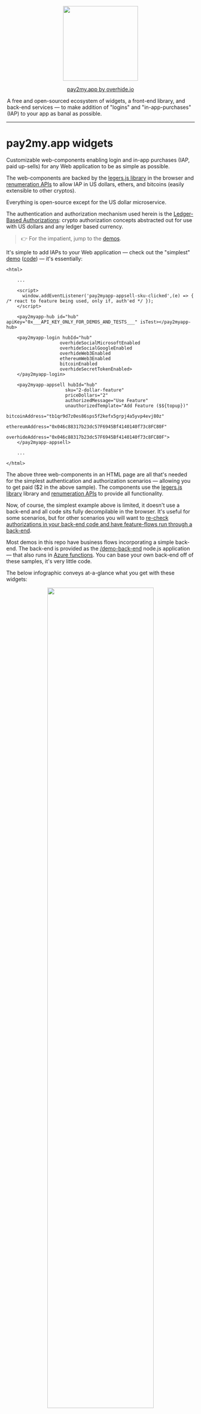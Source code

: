 

<p align="center"><a href="https://overhide.io"><img src="https://overhide.github.io/pay2my.app/assets/logo.png" width="200px"/></a></p>


<p align="center"><a href="https://overhide.io">pay2my.app by overhide.io</a></p><p style="width: 500px; margin: auto">A free and open-sourced ecosystem of widgets, a front-end library, and back-end services &mdash; to make addition of "logins" and "in-app-purchases" (IAP) to your app as banal as possible.</p>


<hr/>

# pay2my.app widgets

Customizable web-components enabling login and in-app purchases (IAP, paid up-sells) for any Web application to be as simple as possible.

The web-components are backed by the [legers.js library](https://www.npmjs.com/package/ledgers.js) in the browser and [renumeration APIs](https://overhide.io/2020/09/06/remuneration-api.html) to allow IAP in US dollars, ethers, and bitcoins (easily extensible to other cryptos).

Everything is open-source except for the US dollar microservice.

The authentication and authorization mechanism used herein is the [Ledger-Based Authorizations](https://overhide.io/2020/10/11/what.html): crypto authorization concepts abstracted out for use with US dollars and any ledger based currency.



> 👉 For the impatient, jump to the [demos](#demos).



It's simple to add IAPs to your Web application &mdash;  check out the "simplest" [demo](https://overhide.github.io/pay2my.app/demo-front-end/simplest.html) ([code](/demo-front-end/simplest.html))  &mdash; it's essentially:

```
<html>

    ...

    <script>
      window.addEventListener('pay2myapp-appsell-sku-clicked',(e) => { /* react to feature being used, only if, auth'ed */ });
    </script>

    <pay2myapp-hub id="hub" apiKey="0x___API_KEY_ONLY_FOR_DEMOS_AND_TESTS___" isTest></pay2myapp-hub>      

    <pay2myapp-login hubId="hub"
                    overhideSocialMicrosoftEnabled
                    overhideSocialGoogleEnabled
                    overhideWeb3Enabled
                    ethereumWeb3Enabled
                    bitcoinEnabled
                    overhideSecretTokenEnabled>
    </pay2myapp-login>

    <pay2myapp-appsell hubId="hub" 
                      sku="2-dollar-feature"
                      priceDollars="2"
                      authorizedMessage="Use Feature"
                      unauthorizedTemplate="Add Feature ($${topup})"
                      bitcoinAddress="tb1qr9d7z0es86sps5f2kefx5grpj4a5yvp4evj80z"
                      ethereumAddress="0x046c88317b23dc57F6945Bf4140140f73c8FC80F"
                      overhideAddress="0x046c88317b23dc57F6945Bf4140140f73c8FC80F">
    </pay2myapp-appsell>
    
    ...
    
</html>
```



The above three web-components in an HTML page are all that's needed for the simplest authentication and authorization scenarios &mdash; allowing you to get paid ($2 in the above sample).  The components use the [legers.js library](https://www.npmjs.com/package/ledgers.js) library and [renumeration APIs](https://overhide.io/2020/09/06/remuneration-api.html) to provide all functionality.

Now, of course, the simplest example above is limited, it doesn't use a back-end and all code sits fully decompilable in the browser.  It's useful for some scenarios, but for other scenarios you will want to [re-check authorizations in your back-end code and have feature-flows run through a back-end](https://overhide.io//2019/03/27/authorizations-and-exposed-source-code.html).

Most demos in this repo have business flows incorporating a simple back-end.  The back-end is provided as the [/demo-back-end](/demo-back-end) node.js application &mdash; that also runs in [Azure functions](https://azure.microsoft.com/en-us/services/functions/).  You can base your own back-end off of these samples, it's very little code.



The below infographic conveys at-a-glance what you get with these widgets:

<p align="center"><a href="https://overhide.github.io/pay2my.app/assets/widgets.svg" target="_blank"><img src="https://overhide.github.io/pay2my.app/assets/widgets.svg" width="75%"/></a></p>
The top-left shows a sample Web app with a nav-bar housing the [pay2myapp-status](#pay2myapp-status) component.  It also shows three purchase buttons.  Clicking any of these will open up the [pay2myapp-login](#pay2myapp-login-) component which serves as our "login widget".

When a user wants to authorize for a feature; different UI experiences will present themselves depending on whether the feature is free, the user wants to pay in dollars, or the user wants to pay using a wallet, e.g., above, see:

- anti-bot authentication
- purchase for dollars
- puchase with crypto wallet

A logged in user can check their previous payments in new browser tabs &mdash; UI experiences vary by currency/wallet.



> ## Framework Users -- React.js, Angular, Vue.js, ...
>
> These are standard Web components written using [FAST](https://www.fast.design/).
>
> They [can be incorporated into any framework](https://www.fast.design/docs/integrations/introduction).
>
> An example/demo of these components used in a React.js app is provided in its own repository: [pay2my.app React.js Demo app](https://github.com/overhide/pay2my.app-react-demo).



## Quick Start

To use these widgets in your Web app follow the steps below.

Don't just read these steps, follow along copying/looking-at the [demos](#demos).

The first three steps are gathering metadata necessary to setup how you, the developer, get paid.

The remainder of the steps are actual code changes in your Web application.



1. onboard onto the dollar-ledger to get your US-dollar-ledger address ([production](https://ledger.overhide.io/onboard) | [testnet](https://test.ledger.overhide.io/onboard))

   - optional, you don't need this if you just want to accept cryptos or don't want in-app purchases at all (just authentication)
  - but, keep in mind, it's too early to just accept cryptos &mdash; most people online won't have any just yet and it's prudent to give them the option to pay in dollars
   - you will create a new [Stripe](https://stripe.com) account or connect your existing [Stripe](https://stripe.com) account
   - you will provide the above address as the *overhideAddress* attribute in all your [pay2myapp-appsell](#pay2myapp-appsell) components (the feature buttons)

2. onboard onto Ethereum (optional, recommended)

   - use a wallet such as [MetaMask](https://metamask.io/) to generate your credentials
   - you will provide your Ethereum public address as the *ethereumAddress* attribute in all your [pay2myapp-appsell](#pay2myapp-appsell) components

3. onboard onto Bitcoin (optional)

   - use a wallet such as [Electrum](https://electrum.org/#home) to generate your credentials
   - you will provide your Bitcoin public address as the *bitcoinAddress* attribute in all your [pay2myapp-appsell](#pay2myapp-appsell) components

4. pull in the `pay2my.app.js` component into your app, see [CDN](#cdn).

5. add an [pay2myapp-hub](#pay2myapp-hub) component to your DOM or [initialize programatically](#setting-the-pay2myapp-hub-programatically)

   - assign an *id* attribute to the hub if other components will de-reference this hub via their *hubId* attribtues; otherwise, call the *setHub(..)* explicitly on each of those components from script
   - configure the *token* attribute or *apiKey* (see [Enabling with Token](#enabling-with-token))
   - specify the *isTest* attribute if this is a testnet application, otherwise leave it out

6. add an [pay2myapp-login](#pay2myapp-login) component to your DOM

   - configure the *id* of the [pay2myapp-hub](#pay2myapp-hub) element via the *hubId*, or call this elements's *setHub(..)* setter to set the hub element programatically
   - list all the desired authentication/authorization methods for this application, the various *overhide..Enabled* attributes in [pay2myapp-login](#pay2myapp-login)
     - *overhideSocialMicrosoftEnabled* if you want Microsoft social-login against the US dollar ledger &mdash; must onboard step [1] above and specify *overhideAddress* in your [pay2myapp-appsell](#pay2myapp-appsell) elements
     - *overhideSocialGoogleEnabled* if you want Google social-login against the US dollar ledger &mdash; must onboard step [1] above and specify *overhideAddress* in your [pay2myapp-appsell](#pay2myapp-appsell) elements
     - *overhideWeb3Enabled* if you want customers to manage their US dollar ledger credentials with their Ethereum wallet such as [MetaMask](https://metamask.io/)  &mdash; must onboard step [1] above and specify *overhideAddress* in your [pay2myapp-appsell](#pay2myapp-appsell) elements
     - *ethereumWeb3Enabled* if you want to allow payments in ethers for customers with their Ethereum wallet such as [MetaMask](https://metamask.io/)  &mdash; must onboard step [2] above and specify *ethereumAddress* in your [pay2myapp-appsell](#pay2myapp-appsell) elements
     - *bitcoinEnabled* if you want to allow payments in bitcoins for customers with their Bitcoin wallet such as [Electrum](https://electrum.org/#home)  &mdash; must onboard step [3] above and specify *bitcoinAddress* in your [pay2myapp-appsell](#pay2myapp-appsell) elements
     - *overhideSecretTokenEnabled* if you want user-managed secret-token access against the US dollar ledger &mdash; must onboard step [1] above and specify *overhideAddress* in your [pay2myapp-appsell](#pay2myapp-appsell) elements

7. add an [pay2myapp-appsell](#pay2myapp-appsell) component as an explicit "login" button (non-feature) to your DOM

   1. optional, as the feature buttons &mdash; when clicked &mdash;  will login your users if they're not yet logged in
   2. configure the *id* of the [pay2myapp-hub](#pay2myapp-hub) element via the *hubId*, or call this elements's *setHub(..)* setter to set the hub element programatically
   3. do not provide any [pay2myapp-appsell](#pay2myapp-appsell) attributesexcept for the *hubId* (above) and the *loginMessage*

8. add [pay2myapp-appsell](#pay2myapp-appsell) components to your DOM for each feature

   1. configure the *id* of the [pay2myapp-hub](#pay2myapp-hub) element via the *hubId*, or call this elements's *setHub(..)* setter to set the hub element programatically
   2. provide a unique *sku* attribute per button
   3. provide the desired *priceDollars* attribute, or 0 if setting up a for-free feature
   4. provide the *authorizedMessage* attribute to be displayed when user is already authorized and just needs to click on the feature to enable / use
   5. provide the *unauthorizedTemplate* attribute to be displayed when the user is not yet authorized to use the feature (insufficient funds, not auth'ed)
   6. provide the *overhideAddress* attribute if onboarded for US dollar payments in step [1] above
   7. provide the *ethereumAddress* attribute if onboarded for ethers payments in step [2] above
   8. provide the *bitcoinAddress* attribute if onboarded for bitcoin payments in step [3] above

## Demos

We have several component demo files in [/demo-front-end](/demo-front-end):

| **Demo Name**                                                | **Link**                                                     | **Code**                                                     | **Uses Back-End** | **Notes**                                                    |
| ------------------------------------------------------------ | ------------------------------------------------------------ | ------------------------------------------------------------ | ----------------- | ------------------------------------------------------------ |
| basic                                                        | [demo](https://overhide.github.io/pay2my.app/demo-front-end/basic.html) | [code](/demo-front-end/basic.html)                           | ✔                 | the basic demo &mdash; *pay2myapp-status* in the nav-bar, a login button, 3 feature buttons. |
| no back-end                                                  | [demo](https://overhide.github.io/pay2my.app/demo-front-end/no-back-end.html) | [code](/demo-front-end/no-back-end.html)                     | ✖                 | a no  [back-end](#back-end) demo, everything just in-browser &mdash; same as basic otherwise |
| custom buttons                                               | [demo](https://overhide.github.io/pay2my.app/demo-front-end/custom.html) | [code](/demo-front-end/custom.html)                          | ✔                 | same as basic demo but the login button has different colors and the feature buttons are ice cream desserts &mdash; see [slots](#slots-2) section of the [pay2myapp-appsell](#pay2myapp-appsell) component below |
| javascript-hub                                               | [demo](https://overhide.github.io/pay2my.app/demo-front-end/javascript-hub.html) | [code](/demo-front-end/javascript-hub.html)                  | ✔                 | same as basic demo but the *pay2myapp-hub* component is not in the DOM, it's wired in via script |
| simplest                                                     | [demo](https://overhide.github.io/pay2my.app/demo-front-end/simplest.html) | [code](/demo-front-end/simplest.html)                        | ✖                 | bare bones single button demo &mdash; the simplest demo, no [back-end](#back-end) |
| ![](./assets/react.png)<br /><br />[pay2my.app React.js Demo app](https://github.com/overhide/pay2my.app-react-demo) | [demo](https://github.com/overhide/pay2my.app-react-demo) | [code](https://github.com/overhide/pay2my.app-react-demo) | ✔                 | React.js version of these demos.                             |



Most demos show:

- a nav-bar at the top with an [pay2myapp-status](#pay2myapp-status) web-component flush to the right.
- a login button (which is just an [pay2myapp-appsell](#pay2myapp-appsell) component with a *loginMessage* attribute instead of a *sku*)
- 3 feature buttons ([pay2myapp-appsell](#pay2myapp-appsell) components):
  - free
  - $2 up-sell
  - $3 subscription for 30 minutes

Everything is optional except for the non-visible [pay2myapp-hub](#pay2myapp-hub)  web-component that can be wired via DOM or JavaScript (see the [javascript-hub demo](/demo-front-end/javascript-hub.html) for JS wiring).

You could just have a single up-sell / in-app purchase button, no status, no explicit login, and it will allow all the functionality (see "simplest"  [demo](https://overhide.github.io/pay2my.app/demo-front-end/simplest.html) ([code](/demo-front-end/simplest.html)).



The [/demo-front-end/no-back-end.html](/demo-front-end/no-back-end.html) shows the use of these widgets without any back-end &mdash; shows use of widgets with just an API key, the back-end setup can be ignored for this one.  This is OK for some projects, but is less bad-actor proof.  All other demos leverage a back-end.

##### Back-End

Most of the above demos run their feature-flows via our  [/demo-back-end](/demo-back-end): when a user clicks a feature, the back-end is interrogated to complete the feature flow.  

Note that the back-end verifies authentication and authorization as per credentials provided and monies paid on a ledger of choice.

The back-end serves three purposes on behalf of our front-ends:

- retrieves [an overhide token](https://token.overhide.io/swagger.html) for use with *overhide* APIs &mdash; browser front-end code calls this to get the token and provide to the [pay2myapp-hub](#pay2myapp-hub)  component.
- retrieves the fees-schedule (not actually leveraged in demos for simplicity, but provided for completness)
  - usually you'll want a single source of truth for your feature fees schedule
- runs the feature-flow business logic on the back-end when corresponding feature button clicked in the front-end (`/RunFeature` endpoints)
  - has a bunch of mandatory `query` parameters to authenticate and authorize
  - feature will not run if bad authentication or insufficient funds on ledger for feature (as per parameters): will result in "Unauthorized by Ledger-Based AuthZ-" response.
  - the back-end calls [overhide APIs](https://overhide.io/2020/09/06/remuneration-api.html) to check authorizations, and requires the following pieces of information from  the front-end (the `/RunFeature` query parameters):
    - *sku* &mdash; the feature name / tag to derefernce fees schedule
    - *currency* &mdash; one of 'dollars', 'ethers', 'bitcoins'
    - *from* &mdash; ledger specific address of the customer (the 'from')
    - *message* &mdash; message signed to prove ownership of *address* (NOTE, this is base64 encoded)
    - *signature* &mdash; signature of *message* for *from*
    - *isTest* &mdash; whether testnet ledgers should be used for authorization

The endpoints for these are discussed in the [Local Development](#local-development) section below.



The [/demo-back-end](/demo-back-end) code runs both as stand-alone *node.js* as well as on  [Azure Functions](https://azure.microsoft.com/en-us/services/functions/) (instructions below in [Local Development](#local-development) section).  

All of the above demos &mdash; with the exception of the *no-back-end* and *simplest* demos &mdash; hit this back-end code as it is stood up at https://demo-back-end.azurewebsites.net/api on Azure; but, it's easy enough to stand-up locally and play around (again, see [Local Development](#local-development) below).

## Distributable

> **⚠ Why is it so big?** 
>
> We depend on [web3.js](https://github.com/ethereum/web3.js/) which has bloat issues:
>
> https://github.com/ChainSafe/web3.js/issues/1178
>
> As soon as that gets resolved, this distro will be smaller.

The *pay2my.app* 'dist' folder contains the distributable artifact.

You'll likely want to [import](https://developer.mozilla.org/en-US/docs/Web/JavaScript/Reference/Statements/import) the library in your script code.

Within your front-end projects; using *npm* simply:  `npm install pay2my.app --save-prod`.

#### Enabling with Token

APIs abstracted by *pay2my.app* require a bearer-token.  The `token` is passed in to the `<pay2myapp-hub token="..">` component (see the [pay2myapp-hub](#pay2myapp-hub) component section for details).

The component either takes a `token=".."` retrieved from a back-end (optional) or an `apiKey=".."` provided statically &mdash; less bad-actor proof, but OK for some projects.

Retrieve an API key from https://token.overhide.io/register.

After that, a token can be retrieved with a `GET /token` call (see https://token.overhide.io/swagger.html).

All demos below show one or the other.

## CDN

You can include *pay2my.app* via CDN:

* `https://cdn.jsdelivr.net/npm/pay2my.app@1.3.6/dist/pay2my.app.js`

You can see all the [/demo-front-end/*.html](/demo-front-end) demos load it this way:

```
<script src="https://cdn.jsdelivr.net/npm/pay2my.app@1.3.6/dist/pay2my.app.js"></script>
```

In our demos we specifically load the latest version, e.g. version *1.3.6*: `https://cdn.jsdelivr.net/npm/pay2my.app@1.3.6/dist/pay2my.app.js`

The widgets can then be used in your DOM and via your framework JavaScript.



In [npm](https://www.npmjs.com/) based app projects, include the components and TypeScript definitions with your `package.json`:

```
"dependencies": {
  ..
  "pay2my.app": "1.3.6",
  ..
}
```



## Widget Reference

Below is a reference of the four web-components provided, their attributes, properties, events, and override [slots](https://developer.mozilla.org/en-US/docs/Web/HTML/Element/slot) for customizing.

### `<pay2myapp-hub ..>`

The *pay2myapp-hub* comopnent is the main glue component of the whole subsystem.  

There can be only one *pay2myapp-hub* shared by all the other components.

Each other component must be provided with an *pay2myapp-hub* either via the DOM or programatically.

##### Setting the *pay2myapp-hub* via DOM

Simply set an ID on the *pay2myapp-hub* component and pass it into the other components as the `hubId` attribute:

```
<pay2myapp-hub id="demo-hub" ...></pay2myapp-hub> 

<pay2myapp-appsell 
  hubId="demo-hub" 
  ...
</pay2myapp-appsell>
```

With this setup, if we're providing our API key right in the client code, just set the *apiKey* attribute on the *pay2myapp-hub* element (a la [no-back-end](/demo-front-end/no-back-end.html) and [simplest](/demo-front-end/simplest.html) demos).

Otherwise, provide the *pay2myapp-hub* element with a token as per all the other demos, repeated below:

```
<script>
  // Set the token from back-end
  window.onload = (event) => {
  fetch(`${BACKEND_CONNECTION_STRING}/GetToken`)
    .then(async (response) => {
      if (response.ok) {
        const hub = document.querySelector('#demo-hub');
        hub.setAttribute('token', await response.text());
      } else {
        console.error(`error talking to back-end &mdash; ${response.status} &mdash; ${response.statusText}`);
      }
    }).catch(e => console.error(`error talking to back-end &mdash; ${e}`));
  };
</script>
```

- the wiring above is in response to retrieving [a valid token](#enabling-with-token) from the back-end &mdash; the `fetch`
- we set the *token* on the hub using `setAttribute('token',..)`
- the `BACKEND_CONNECTION_STRING` points at our back-end server (see [Target a Back-End](#target-a-back-end) section)

##### Setting the *pay2myapp-hub* Programatically

Get an instance of the *pay2myapp-hub* component by instantiating in JavaScript (`document.createElement('pay2myapp-hub')`) or grabbing from the *document* (`document.querySelector(..)`).

Provide it into each component using the `setHub(..)` setter via ES6 / TypeScript class.

Take a look at the [javascript-hub demo code](/demo-front-end/javascript-hub.html) ([demo](https://overhide.github.io/pay2my.app/demo-front-end/javascript-hub.html)).

Here, the components wired into the DOM do not have a `hubId=..` attribute specified.  There is no `<pay2myapp-hub id=..>` component in the template.  Everything is done in the `window.onload`:

```
<script>
  // Set the token from back-end
  window.onload = (event) => {
  fetch(`${BACKEND_CONNECTION_STRING}/GetToken`)
    .then(async (response) => {
      if (response.ok) {            
        const hub = document.createElement('pay2myapp-hub'); 
        hub.setAttribute('token', await response.text());
        hub.setAttribute('isTest', true);
        hub.init();
        document.querySelector('pay2myapp-login').setHub(hub);
        document.querySelector('pay2myapp-status').setHub(hub);
        document.querySelectorAll('pay2myapp-appsell').forEach(e => e.setHub(hub));
      } else {
        console.error(`error talking to back-end -- ${response.status} &mdash; ${response.statusText}`);
      }
    }).catch(e => console.error(`error talking to back-end -- ${e}`));
  };
</script>
```

- the wiring above is in response to retrieving [a valid token](#enabling-with-token) from the back-end &mdash; the `fetch`
- we set the *token* on the hub using `setAttribute('token',..)`
- the `BACKEND_CONNECTION_STRING` points at our back-end server (see [Target a Back-End](#target-a-back-end) section)
- we optionally set the *isTest* attribute
- since we're not wiring the *pay2myapp-hub* component into the DOM, we explicitly call `hub.init()`
- the remaining `document.querySelector..` calls find all the other pay2my.app web-components to set the newly initialized hub against them via their `setHub(..)` method

##### 

##### Attributes

*isTest*

- set on element to indicate that all transactions/checks should be done against testnets
- leave out if production / live environment

*apiKey*

- set on element if not providing a token but providing the *apiKey*
- we do this in the [no-back-end](/demo-front-end/no-back-end.html) and [simplest](/demo-front-end/simplest.html) demos only &mdash; demos where we do not leverage a back-end
- this allows anyone to see your *apiKey*; in the future we might throttle/black-list basedon *apiKey* (we don't as of yet)

*token*

- set on element to provide a token retrieved via your own back-end
- most demos do this, see code exaple in [section](#setting-the-pay2myapp-hub-via-dom) above
- it's preferred&mdash; but not strictly necessary &mdash; to have this indirection in case we start throttling by *apiKey* in the future: this way your *apiKey* is not shared

##### Properties / Methods

See *IPay2MyAppHub* in [/src/components/hub/definitions.ts](/src/components/hub/definitions.ts).

##### Slots

N/A &mdash; this is an invisible element and not customizable via slots.

##### Events

*pay2myapp-hub-sku-authentication-changed*

- see *IPay2MyAppSkuAuthenticationChangedEvent* in [/src/components/hub/definitions.ts](/src/components/hub/definitions.ts)

```
export interface IPay2MyAppSkuAuthenticationChangedEvent {
  imparter: Imparter,
  isAuthenticated: boolean;
}
```

- indicated a change in authentication status
- imparter indicates which authenticated, or `Unknown` if not authenticated (`isAuthenticated === false`)
- `isAuthenticated === false` event only sent on logout
- `isAuthenticated === true` events sent on successful login

*pay2myapp-hub-sku-authorization-changed*

- see *IPay2MyAppSkuAuthorizationChangedEvent* in [/src/components/hub/definitions.ts](/src/components/hub/definitions.ts)

```
export interface IPay2MyAppSkuAuthorizationChangedEvent {
  sku: string,
  isAuthorized: boolean;
}
```

- indicated a change in authorization status
- `isAuthorized === false` events may not be sent

*pay2myapp-hub-pending-transaction*

- see *IPay2MyAppPendingTransactionEvent* in [/src/components/hub/definitions.ts](/src/components/hub/definitions.ts)

```
export interface IPay2MyAppPendingTransactionEvent {
  isPending: boolean;
  currency: string | null;
}
```

- fired when we have a pending transaction. We're waiting for a transaction to finish. 
- this should be useful for spinners on custom pay2myapp-appsell components.
- see use in [demos](#demos) when showing the [VISA instructional helper](/dem=o-front-end/assets/visa.png)

```
// This event fires whenever we're asked to topup funds.
// We're using it here to show the VISA instructional helper image.
window.addEventListener('pay2myapp-hub-pending-transaction',(e) => { 
  console.log(`pending-transaction :: ${JSON.stringify(e.detail, null, 2)}`);
  if (e.detail.currency == 'dollars') {
    document.querySelector("#visa").style.opacity = e.detail.isPending ? "1" : "0";
  }
}, false);
```



### `<pay2myapp-login ..>`

The login widget.

The login providers you want to make available to your users can be customized here.

This component must be in your DOM, the other components such as [pay2myapp-appsell](#pay2myapp-appsell) and [pay2myapp-status](#pay2myapp-status) will trigger this component to raise a modal showing login providers &mdash; when necessary.

All login providers configured here should have corresponding addresses configured on all your [pay2myapp-appsell](#pay2myapp-appsell) buttons.

##### Attributes

*hubId*

- connect to the one and only hub shared among all components in this eco-system
- this is the actual element ID of the [pay2myapp-hub](#pay2myapp-hub) in the document model
- if the [pay2myapp-hub](#pay2myapp-hub) is not in the DOM or doesn't have an ID, you'll need to use the `setHub(..)` method (see [setting the hub programatically](#setting-the-pay2myapp-hub-programatically)).

*overhideSocialMicrosoftEnabled*

- if set on the element, enables US dollar ledger login / IAPs via Microsoft account social-login

![](/assets/overhideSocialMicrosoftEnabled.png)

- requires that your [pay2myapp-appsell](#pay2myapp-appsell) components specify your *overhideAddress* attribute (you're onboarded onto the pay2myapp-ledger)

*overhideSocialGoogleEnabled*

- if set on the element, enables US dollar ledger login / IAPs via Google account social-login

![](/assets/overhideSocialGoogleEnabled.png)

- requires that your [pay2myapp-appsell](#pay2myapp-appsell) components specify your *overhideAddress* attribute (you're onboarded onto the pay2myapp-ledger)

*ethereumWeb3Enabled*

- if set on the element, enables Ethereum ledger login / IAPs via ethereum wallet such as [MetaMask](https://metamask.io/)

![](/assets/ethereumWeb3Enabled.png)

- requires that your [pay2myapp-appsell](#pay2myapp-appsell) components specify your *ethereumAddress* attribute (you're onboarded onto the pay2myapp-ledger)

*bitcoinEnabled*

- if set on the element, enables Bitcoin ledger login / IAPs via bitcoin signing

![](/assets/bitcoinEnabled.png)

- requires that your [pay2myapp-appsell](#pay2myapp-appsell) components specify your *bitcoinAddress* attribute (you're onboarded onto Bitcoin)

*overhideSecretTokenEnabled*

- if set on the element, enables US dollar ledger login / IAPs via secret token

![](/assets/overhideSecretTokenEnabled.png)

- requires that your [pay2myapp-appsell](#pay2myapp-appsell) components specify your *overhideAddress* attribute (you're onboarded onto the pay2myapp-ledger)

##### Properties / Methods

See *IPay2MyAppLogin* in [/src/components/hub/definitions.ts](/src/components/hub/definitions.ts).

##### Slots

*closeButton*

- the slot representing the little close button on the login modal
- can be hidden or re-styled

![](/assets/closeButton.png)

*header*

- allows creating a header at the top of the login modal &mdash; no header by default
- see custom buttons [demo](https://overhide.github.io/pay2my.app/demo-front-end/custom.html) ([code](/demo-front-end/custom.html)) for example, e.g.

```
  <pay2myapp-login ..>
	<div slot="header" class="header-envelope">
	  <img src="./assets/logo.png" class="header-logo">
	  <div class="headers">
		<div class="header">Custom Login</div>
		<div>(logo + no <em>Google</em> or <em>bitcoin</em>)</div>
	  </div>
	</div>
  </pay2myapp-login>
```

![](/assets/header.png)

##### Events

*pay2myapp-login-open*

- emited on modal open

*pay2myapp-login-close*

- emited on modal close

### `<pay2myapp-appsell ..>`

The main buttons that enable authorized features in your application.

Clicking on a feature button when not logged in causes login unless the *inhibitLogin* attribute is specified.

Clicking on a feature that isn't authorized triggers the authorization flow (in-app purchase).

Clicking on a feature that's authorized raises the *pay2myapp-appsell-sku-clicked* event in response to which the feature-flow can continue to your back-end and be re-verified (for authorizations).

These widgets are fully customizable through [slots](https://developer.mozilla.org/en-US/docs/Web/HTML/Element/slot).

##### Attributes

*hubId*

- connect to the one and only hub shared among all components in this eco-system
- this is the actual element ID of the [pay2myapp-hub](#pay2myapp-hub) in the document model
- if the [pay2myapp-hub](#pay2myapp-hub) is not in the DOM or doesn't have an ID, you'll need to use the `setHub(..)` method (see [setting the hub programatically](#setting-the-pay2myapp-hub-programatically)).

*orientation*

- the customization slots in this element are by default in a vertical orientation, top-to-bottom
- set this to 'horizontal' if the slots are to be oriented left-to-right

*sku*

- a unique name for the feature being authorized using this button

*priceDollars*

- US dollars and cents as the cost of this feature
- the amount is always specified in US dollars, the system converts to necessary ethers or bitcoins

*loginMessage* 

- if this button is supposed to be an overall login button and never be used for a feature, specify this message
- if this message is specified, do not specify any other attributes other than the *hubId*
- this message is shown in the *authorized-button* and *unauthorized-button* slots

*alwaysLogin*

- if this button should always show the login modal when clicked
- set to true when no means to logout is provided &mdash; enables user to always choose authorization method
- likely shouldn't be set if a button with *loginMessage* is provided or an [pay2myapp-status](#pay2myapp-status) component is used in the page &mdash; as those buttons allow re-login
- useful for donation buttons when they're the sole button on the page

*authorizedMessage*

- the button label to show in the *authorized-button* slot when this feature is authorized

*unauthorizedTemplate*

- the button label to show in the *unauthorized-button* slot when this feature is not yet authorized
- the `${topup}` placeholder can be used in the template to show the outstanding amount of US dollars &mdash; how much the user need to pay to authorize

*inhibitLogin*

- if provided on the element, do not allow the user to login using this button when clicked, and the user is not yet logged in
- this is useful if you do not want users to login using the feature buttons, only an explicit *pay2myapp-appsell* button with a *loginMessage* attribute set

*bitcoinAddress*

- the bitcoin address into which paid bitcoins are deposited &mdash; and which is checked for sufficient monies paid to authorize
- ⚠ do not have too many distinct bitcoin addresses in your rendered route / page
  - usually it's recommended you have one per rendered route (e.g. hitting F5 will cause a single request)
  - all addresses are checked for topups and the APIs are rate-limited per IP
  - your users will start getting [429 - Too Many Requests](https://developer.mozilla.org/en-US/docs/Web/HTTP/Status/429) if too many addresses are provided and they're all checked on refresh

*ethereumAddress*

- the ethereum address into which paid ethers are deposited &mdash; and which is checked for sufficient monies paid to authorize
- ⚠ do not have too many distinct ethereum addresses in your rendered route / page
  - usually it's recommended you have one per rendered route (e.g. hitting F5 will cause a single request)
  - all addresses are checked for topups and the APIs are rate-limited per IP
  - your users will start getting [429 - Too Many Requests](https://developer.mozilla.org/en-US/docs/Web/HTTP/Status/429) if too many addresses are provided and they're all checked on refresh

*overhideAddress*

- the US dollars ledger address which shows receipts for deposited payments &mdash; and which is checked for sufficient monies paid to authorize
- ⚠ do not have too many distinct overhide addresses in your rendered route / page
  - usually it's recommended you have one per rendered route (e.g. hitting F5 will cause a single request)
  - all addresses are checked for topups and the APIs are rate-limited per IP
  - your users will start getting [429 - Too Many Requests](https://developer.mozilla.org/en-US/docs/Web/HTTP/Status/429) if too many addresses are provided and they're all checked on refresh

*withinMinutes*

- specifies the number of minutes the feature should be authorized once sufficient *priceDollars* is paid
- this is useful for subscription features
- in our demos we usually have one button that expires after 30 minutes
- leave out for indefinite &mdash; default

See *IPay2MyAppAppsell* in [/src/components/hub/definitions.ts](/src/components/hub/definitions.ts).

##### Slots

These elements have three slots for authorized  versions of each button and three slots for unauthorized versions of each button.

The authorized versions are shown when sufficient monies have been paid to authorize the feature.

The authorized slots are:

- *authorized-header*
- *authorized-button*
- *authorized-footer*

The unauthorized slots are:

- *unauthorized-header*
- *unauthorized-button*
- *unauthorized-footer*

By default nothing is rendered in the *-header* or the *-footer* slots, all rendering is done in the *-button* slot.  E.g. the various messages from the attributes are rendered in the *authorized-button* or *unauthorized-button*.

The content of the *authorized-button* and *unauthorized-button* slots are overwritten by the *loginMessage*, *authorizedMessage* and *unauthorizedTemplate* attributes.  These slots are only useful for styling the messages.  To modify the look and feel beyond that, use the *-header* and *-footer* slots.

See the [custom buttons demo](https://overhide.github.io/pay2my.app/demo-front-end/custom.html) ([code](/demo-front-end/custom.html)) for examples.

##### Events

*pay2myapp-appsell-sku-clicked*

- see *IPay2MyAppSkuClickedEvent* in [/src/components/hub/definitions.ts](/src/components/hub/definitions.ts)

```
 export interface IPay2MyAppSkuClickedEvent {
  sku: string,
  message: string,
  signature: string,
  from: string,
  to: string,
  currency: Currency,
  isTest: boolean,
  asOf: string
}
```

- the event fired by an pay2myapp-appsell component when an appsell SKU deemed authorized by overhide is clicked by the user
- usually safest to route state-changes in response to this event via a back-end &mdash; and let the back-end re-validate authorizations
- all necessary information to validate is provided in this event
- ⚠ passing the `asOf` timestamp to your back-end &mdash; and having your back-end pass this value to [overhide APIs](https://overhide.io/2020/09/06/remuneration-api.html) when checking authorizations &mdash; is an important optimization. Since the *overhide* services already recently checked these transactions as part of this front-end work; the `asOf` timestamp ensures we re-load these resutls from cache and do not get rate-limited in the back-end.
- example:

```
    <script>
      window.addEventListener('pay2myapp-appsell-sku-clicked',(e) => { /* react to feature being used, only if, auth'ed */ });
    </script>
```

*pay2myapp-appsell-topup-outstanding*

- see *IPay2MyAppSkuTopupOutstandingEvent* in [/src/components/hub/definitions.ts](/src/components/hub/definitions.ts)

```
export interface IPay2MyAppSkuTopupOutstandingEvent {
  sku: string,
  topup: number
}
```

- an event fired by an pay2myapp-appsell component when there was an authorization attempt but insufficient funds to authorize
- this even contains the outstanind topup funds required: in US dollars

### `<pay2myapp-status ..>`

A very simple widget usually provided in the nav-bar of an application.

Shows the currently logged in address and against which login provider (icon).

Allows manually refreshing payments and a logout button.

When logged in, clicking the address shows a transaction history.

When logged out, clicking the "sign-in" text triggers login.

##### Attributes

*hubId*

- connect to the one and only hub shared among all components in this eco-system
- this is the actual element ID of the [pay2myapp-hub](#pay2myapp-hub) in the document model
- if the [pay2myapp-hub](#pay2myapp-hub) is not in the DOM or doesn't have an ID, you'll need to use the `setHub(..)` method (see [setting the hub programatically](#setting-the-pay2myapp-hub-programatically)).

##### Properties / Methods

See *IPay2MyAppStatus* in [/src/components/hub/definitions.ts](/src/components/hub/definitions.ts).

##### Slots

N/A

##### Events

N/A

### Local Development

#### Target a Back-End

As mentioned in the [Demos](#demos) section, we have several component demo files in [/demo-front-end](/demo-front-end).

Each HTML file has a script constant `BACKEND_CONNECTION_STRING` which points at one of the back-end instances, either:

- https://demo-back-end.azurewebsites.net/api (default)
- http://localhost:8100 (local node.js server)
- http://localhost:7071/api (local AZ function server)

Modify this constant as needed.

#### Run a Demo Back-End

> ⚠ The [/demo-front-end/no-back-end.html](/demo-front-end/no-back-end.html) doesn't use a back-end &mdash; shows use of widgets without a back-end, the back-end setup can be ignored for this one.

The [./demo-back-end](./demo-back-end) folder has all the code for a minimal back-end, whether it runs using node.js locally on your development machine or as an [Azure Function](https://azure.microsoft.com/en-us/services/functions/) (how these demos are hosted).

To start running the back-end on your local development machine:

1. prerequesites:
   - node.js
1. open a console to the [./demo-back-end](./demo-back-end) subfolder of this repo
1. `npm install`
1. `npm run dev`

The backend is now running.

You can try hitting it with:

- http://localhost:8100/GetSchedule -- this is the demo's fees schedule.
- http://localhost:8100/GetToken -- provides the [overhide token](https://token.overhide.io/swagger.html) for use with `<pay2myapp-hub ..>` component.
- There is also the main `http://localhost:8100/RunFeature` endpoint is used by the demo front-ends (see [/demo-front-end/index.js](/demo-front-end/index.js)).

Alternativelly, if you want to leverage the [Azure Function](https://azure.microsoft.com/en-us/services/functions/) core tooling:

1. prerequesites:
   - node.js
   - Azure Functions core tools:  `npm install -g azure-functions-core-tools@3 --unsafe-perm true`
1. open a console to the [./demo-back-end](./demo-back-end) subfolder of this repo
1. `npm install`
1. `func start`

The you can try hitting the local AZ functions with:

- http://localhost:7071/api/GetSchedule -- this is the demo's fees schedule.
- http://localhost:7071/api/GetToken -- provides the [overhide token](https://token.overhide.io/swagger.html) for use with `<pay2myapp-hub ..>` component.
- There is also the main `http://localhost:7071/api/RunFeature` endpoint is used by the demo front-ends (see [/demo-front-end/index.js](/demo-front-end/index.js)).


> ASIDE: deploying to [Azure Functions](https://azure.microsoft.com/en-us/services/functions/): 
>
> if you followed the latter, you can deploy to Azure using:
>
> ```
> az login
> func azure functionapp publish <function name>
> ```
>
> Then you can hit the functions in Azure, for example, for this demo's name of `demo-back-end` we have:  
>
> - https://demo-back-end.azurewebsites.net/api/getschedule -- this is the demo's fees schedule.
> - https://demo-back-end.azurewebsites.net/api/gettoken -- provides the [overhide token](https://token.overhide.io/swagger.html) for use with `<pay2myapp-hub ..>` component.
> - There is also the main `https://demo-back-end.azurewebsites.net/api/RunFeature` endpoint is used by the demo front-ends (see [/demo-front-end/index.js](/demo-front-end/index.js)).

